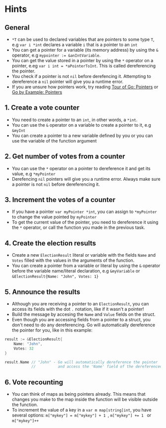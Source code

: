 # Hints

## General

- `*T` can be used to declared variables that are pointers to some type `T`, e.g `var i *int` declares a variable `i` that is a pointer to an `int`
- You can get a pointer for a variable (its memory address) by using the `&` operator, e.g `mypointer := &anIntVariable`.
- You can get the value stored in a pointer by using the `*` operator on a pointer, e.eg `var i int = *aPointerToInt`. This is called dereferencing the pointer.
- You check if a pointer is not `nil` before derefencing it. Attempting to dereference a `nil` pointer will give you a runtime error. 
- If you are unsure how pointers work, try reading [Tour of Go: Pointers][go-tour-pointers] or [Go by Example: Pointers][go-by-example-pointers]

## 1. Create a vote counter

- You need to create a pointer to an `int`, in other words, a `*int`.
- You can use the `&` operator on a variable to create a pointer to it, e.g `&myInt`
- You can create a pointer to a new variable defined by you or you can use the variable of the function argument

## 2. Get number of votes from a counter

- You can use the `*` operator on a pointer to dereference it and get its value, e.g `*myPointer`
- Derefencing `nil` pointers will give you a runtime error. Always make sure a pointer is not `nil` before dereferencing it.

## 3. Increment the votes of a counter

- If you have a pointer `var myPointer *int`, you can assign to `*myPointer` to change the value pointed by `myPointer`
- To get the current value of the pointer, you need to dereference it using the `*` operator, or call the function you made in the previous task.

## 4. Create the election results

- Create a new `ElectionResult` literal or variable with the fields `Name` and `Votes` filled with the values in the arguments of the function.
- You can create a pointer from a variable or literal by using the `&` operator before the variable name/literal declaration, e.g `&myVariable` or `&ElectionResult{Name: "John", Votes: 1}`

## 5. Announce the results

- Although you are receiving a pointer to an `ElectionResult`, you can access its fields with the dot `.` notation, like if it wasn't a pointer!
- Build the message by accesing the `Name` and `Value` fields on the struct.
- Even though you are accessing fields from a pointer to a struct, you don't need to do any dereferencing. Go will automatically dereference the pointer for you, like in this example:

```go
result := &ElectionResult{
    Name: "John",
    Votes: 32
}

result.Name // "John" - Go will automatically dereference the pointer
            //          and access the 'Name' field of the dereferenced struct 
```

## 6. Vote recounting

- You can think of maps as being pointers already. This means that changes you make to the map inside the function will be visible outside the function.
- To increment the value of a key in a `var m map[string]int`, you have several options: `m["mykey"] = m["mykey"] + 1 `, `m["mykey"] += 1 ` or `m["mykey"]++ `

[go-tour-pointers]: https://tour.golang.org/moretypes/1
[go-by-example-pointers]: https://gobyexample.com/pointers


